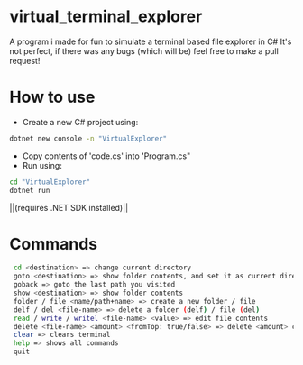 # virtual_terminal_explorer
A program i made for fun to simulate a terminal based file explorer in C#
It's not perfect, if there was any bugs (which will be) feel free to make a pull request!

# How to use
- Create a new C# project using:
```bash
dotnet new console -n "VirtualExplorer"
```
- Copy contents of 'code.cs' into 'Program.cs"
- Run using:
```bash
cd "VirtualExplorer"
dotnet run
```
||(requires .NET SDK installed)||

# Commands
```bash
 cd <destination> => change current directory
 goto <destination> => show folder contents, and set it as current directory
 goback => goto the last path you visited
 show <destination> => show folder contents
 folder / file <name/path+name> => create a new folder / file
 delf / del <file-name> => delete a folder (delf) / file (del)
 read / write / writel <file-name> <value> => edit file contents
 delete <file-name> <amount> <fromTop: true/false> => delete <amount> chars from the end/top of file
 clear => clears terminal
 help => shows all commands
 quit
```
